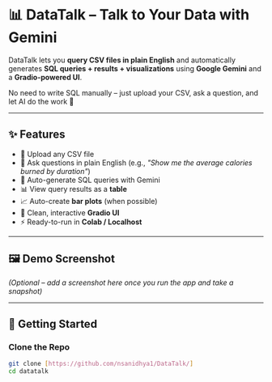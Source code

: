 # 📊 DataTalk – Talk to Your Data with Gemini  

DataTalk lets you **query CSV files in plain English** and automatically generates **SQL queries + results + visualizations** using **Google Gemini** and a **Gradio-powered UI**.  

No need to write SQL manually – just upload your CSV, ask a question, and let AI do the work 🚀  

---

## ✨ Features  
- 📂 Upload any CSV file  
- 💬 Ask questions in plain English (e.g., *"Show me the average calories burned by duration"*)  
- 🤖 Auto-generate SQL queries with Gemini  
- 📊 View query results as a **table**  
- 📈 Auto-create **bar plots** (when possible)  
- 🎨 Clean, interactive **Gradio UI**  
- ⚡ Ready-to-run in **Colab / Localhost**  

---

## 🖼️ Demo Screenshot  
*(Optional – add a screenshot here once you run the app and take a snapshot)*  

---

## 🚀 Getting Started  

### Clone the Repo
```bash
git clone [https://github.com/nsanidhya1/DataTalk/]
cd datatalk
